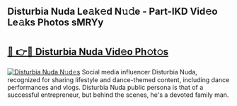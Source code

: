 ## Disturbia Nuda Le𝚊k𝚎d N𝚞𝚍e - Part-IKD Vid𝚎o Le𝚊ks Photos sMRYy

# <h2><a href="http://fbg5ofo.evod.top/?m=Disturbia+Nuda">🔗 👉🔴 Disturbia Nuda Vid𝚎o Ph𝚘t𝚘s</a></h2>

[![Disturbia Nuda N𝚞d𝚎s](https://i.imgur.com/8V9OHl7.gif)](http://fbg5ofo.evod.top/?m=Disturbia+Nuda)
Social media influencer Disturbia Nuda, recognized for sharing lifestyle and dance-themed content, including dance performances and vlogs. Disturbia Nuda public persona is that of a successful entrepreneur, but behind the scenes, he's a devoted family man. 
